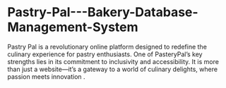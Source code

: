 # Pastry-Pal---Bakery-Database-Management-System
Pastry Pal is a revolutionary online platform designed to redefine the culinary experience for pastry enthusiasts. One of PasteryPal’s key strengths lies in its commitment to inclusivity and accessibility. It is more than just a website—it’s a gateway to a world of culinary delights, where passion meets innovation .
